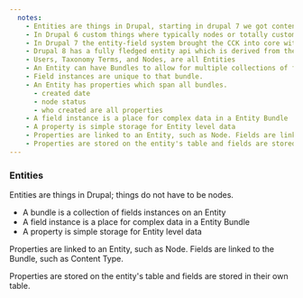 ```yaml
---
  notes:
    - Entities are things in Drupal, starting in drupal 7 we got content entities.
    - In Drupal 6 custom things where typically nodes or totally custom
    - In Drupal 7 the entity-field system brought the CCK into core without making everything a node
    - Drupal 8 has a fully fledged entity api which is derived from the capibilities of the contrib entity api module for drupal 7. Now that Drupal is using semver, over time more and more functionallity can be added to subsequent versions of drupal 8 and the entity api can only get more robust.
    - Users, Taxonomy Terms, and Nodes, are all Entities
    - An Entity can have Bundles to allow for multiple collections of fields instances on a single type of entity.
    - Field instances are unique to that bundle.
    - An Entity has properties which span all bundles.
      - created date
      - node status
      - who created are all properties
    - A field instance is a place for complex data in a Entity Bundle
    - A property is simple storage for Entity level data
    - Properties are linked to an Entity, such as Node. Fields are linked to the Bundle, such as Content Type.
    - Properties are stored on the entity's table and fields are stored in their own table.
---
```


### Entities

Entities are things in Drupal; things do not have to be nodes.

 - A bundle is a collection of fields instances on an Entity
 - A field instance is a place for complex data in a Entity Bundle
 - A property is simple storage for Entity level data

Properties are linked to an Entity, such as Node. Fields are linked to the Bundle, such as Content Type.

Properties are stored on the entity's table and fields are stored in their own table.
